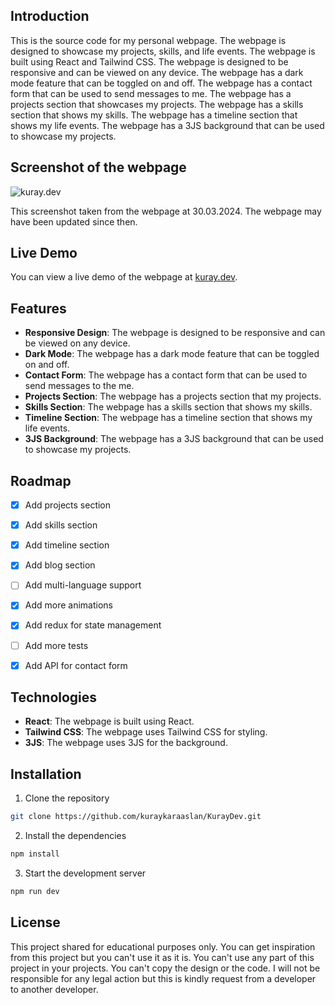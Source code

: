 ## Introduction

This is the source code for my personal webpage. The webpage is designed to showcase my projects, skills, and life events. The webpage is built using React and Tailwind CSS. The webpage is designed to be responsive and can be viewed on any device. The webpage has a dark mode feature that can be toggled on and off. The webpage has a contact form that can be used to send messages to me. The webpage has a projects section that showcases my projects. The webpage has a skills section that shows my skills. The webpage has a timeline section that shows my life events. The webpage has a 3JS background that can be used to showcase my projects.

## Screenshot of the webpage

![kuray.dev](/public/kuraydev.gif)

This screenshot taken from the webpage at 30.03.2024. The webpage may have been updated since then.

## Live Demo

You can view a live demo of the webpage at [kuray.dev](https://kuray.dev).

## Features

- **Responsive Design**: The webpage is designed to be responsive and can be viewed on any device.
- **Dark Mode**: The webpage has a dark mode feature that can be toggled on and off.
- **Contact Form**: The webpage has a contact form that can be used to send messages to the me.
- **Projects Section**: The webpage has a projects section that my projects.
- **Skills Section**: The webpage has a skills section that shows my skills.
- **Timeline Section**: The webpage has a timeline section that shows my life events.
- **3JS Background**: The webpage has a 3JS background that can be used to showcase my projects.

## Roadmap

- [x] Add projects section
- [x] Add skills section
- [x] Add timeline section
- [x] Add blog section
- [ ] Add multi-language support
- [x] Add more animations
- [x] Add redux for state management
- [ ] Add more tests
- [x] Add API for contact form


## Technologies

- **React**: The webpage is built using React.
- **Tailwind CSS**: The webpage uses Tailwind CSS for styling.
- **3JS**: The webpage uses 3JS for the background.

## Installation

1. Clone the repository

```bash
git clone https://github.com/kuraykaraaslan/KurayDev.git
```

2. Install the dependencies

```bash
npm install
```

3. Start the development server

```bash
npm run dev
```

## License

This project shared for educational purposes only. You can get inspiration from this project but you can't use it as it is. You can't use any part of this project in your projects. You can't copy the design or the code. I will not be responsible for any legal action but this is kindly request from a developer to another developer.
